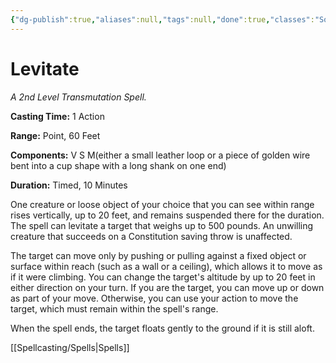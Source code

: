 ```yaml
---
{"dg-publish":true,"aliases":null,"tags":null,"done":true,"classes":"Sorcerer, Wizard, Artificer,","spellLevel":2,"school":"Transmutation","source":"PHB","permalink":"/spells/levitate/","dgHomeLink":false,"dgPassFrontmatter":true}
---
```


# Levitate
*A 2nd Level Transmutation Spell.*

**Casting Time:** 1 Action

**Range:** Point, 60 Feet

**Components:** V S M(either a small leather loop or a piece of golden wire bent into a cup shape with a long shank on one end)

**Duration:** Timed, 10 Minutes

One creature or loose object of your choice that you can see within range rises vertically, up to 20 feet, and remains suspended there for the duration. The spell can levitate a target that weighs up to 500 pounds. An unwilling creature that succeeds on a Constitution saving throw is unaffected.



The target can move only by pushing or pulling against a fixed object or surface within reach (such as a wall or a ceiling), which allows it to move as if it were climbing. You can change the target's altitude by up to 20 feet in either direction on your turn. If you are the target, you can move up or down as part of your move. Otherwise, you can use your action to move the target, which must remain within the spell's range.



When the spell ends, the target floats gently to the ground if it is still aloft.

[[Spellcasting/Spells|Spells]]